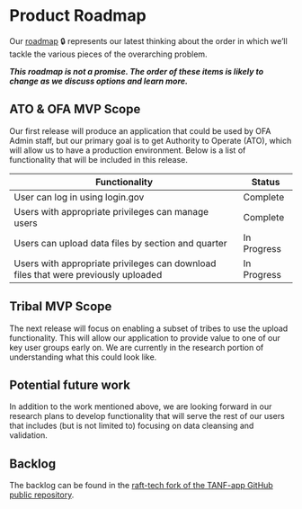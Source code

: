 # Product Roadmap
Our [roadmap](https://app.mural.co/t/officeoffamilyassistance2744/m/gsa6/1592336604317/61159efd030645a74c267130ea19b2083f87dd09) 🔒  represents our latest thinking about the order in which we’ll tackle the various pieces of the overarching problem.

**_This roadmap is not a promise. The order of these items is likely to change as we discuss options and learn more._**

## ATO & OFA MVP Scope
Our first release will produce an application that could be used by OFA Admin staff, but our primary goal is to get Authority to Operate (ATO), which will allow us to have a production environment. Below is a list of functionality that will be included in this release.

| Functionality | Status | 
| -------- | ------- | 
| User can log in using login.gov | Complete
| Users with appropriate privileges can manage users | Complete
| Users can upload data files by section and quarter | In Progress
| Users with appropriate privileges can download files that were previously uploaded     | In Progress

## Tribal MVP Scope
The next release will focus on enabling a subset of tribes to use the upload functionality. This will allow our application to provide value to one of our key user groups early on. We are currently in the research portion of understanding what this could look like. 

## Potential future work
In addition to the work mentioned above, we are looking forward in our research plans to develop functionality that will serve the rest of our users that includes (but is not limited to) focusing on data cleansing and validation. 
## Backlog
The backlog can be found in the [raft-tech fork of the TANF-app GitHub public repository](https://github.com/raft-tech/TANF-app/issues).

